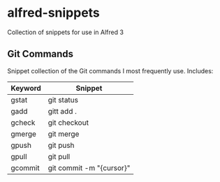 # alfred-snippets
Collection of snippets for use in Alfred 3

## Git Commands
Snippet collection of the Git commands I most frequently use. Includes:

| Keyword | Snippet |
| ------- | ------- |
gstat | git status
gadd | gitt add .
gcheck | git checkout
gmerge | git merge
gpush | git push
gpull | git pull
gcommit | git commit -m "{cursor}"
